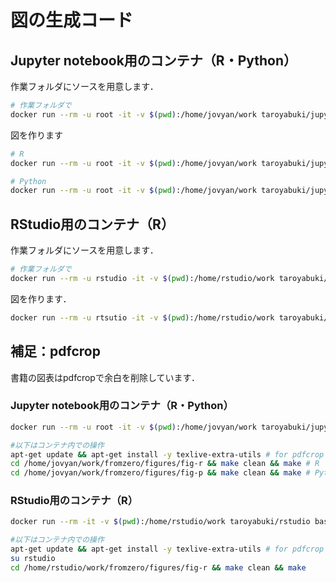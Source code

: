 # 図の生成コード

## Jupyter notebook用のコンテナ（R・Python）

作業フォルダにソースを用意します．

```bash
# 作業フォルダで
docker run --rm -u root -it -v $(pwd):/home/jovyan/work taroyabuki/jupyter bash -c 'cd /home/jovyan/work && git clone https://github.com/taroyabuki/fromzero.git'
```

図を作ります

```bash
# R
docker run --rm -u root -it -v $(pwd):/home/jovyan/work taroyabuki/jupyter bash -c 'cd /home/jovyan/work/fromzero/figures/fig-r && make clean && make'

# Python
docker run --rm -u root -it -v $(pwd):/home/jovyan/work taroyabuki/jupyter bash -c 'cd /home/jovyan/work/fromzero/figures/fig-p && make clean && make'
```

## RStudio用のコンテナ（R）

作業フォルダにソースを用意します．

```bash
# 作業フォルダで
docker run --rm -u rstudio -it -v $(pwd):/home/rstudio/work taroyabuki/rstudio bash -c 'cd /home/rstudio/work && git clone https://github.com/taroyabuki/fromzero.git'
```

図を作ります．

```bash
docker run --rm -u rtsutio -it -v $(pwd):/home/rstudio/work taroyabuki/rstudio bash -c 'cd /home/rstudio/work/fromzero/figures/fig-r && make clean && make'
```

## 補足：pdfcrop

書籍の図表はpdfcropで余白を削除しています．

### Jupyter notebook用のコンテナ（R・Python）

```bash
docker run --rm -u root -it -v $(pwd):/home/jovyan/work taroyabuki/jupyter bash

#以下はコンテナ内での操作
apt-get update && apt-get install -y texlive-extra-utils # for pdfcrop
cd /home/jovyan/work/fromzero/figures/fig-r && make clean && make # R
cd /home/jovyan/work/fromzero/figures/fig-p && make clean && make # Python
```

### RStudio用のコンテナ（R）

```bash
docker run --rm -it -v $(pwd):/home/rstudio/work taroyabuki/rstudio bash

#以下はコンテナ内での操作
apt-get update && apt-get install -y texlive-extra-utils # for pdfcrop
su rstudio
cd /home/rstudio/work/fromzero/figures/fig-r && make clean && make
```